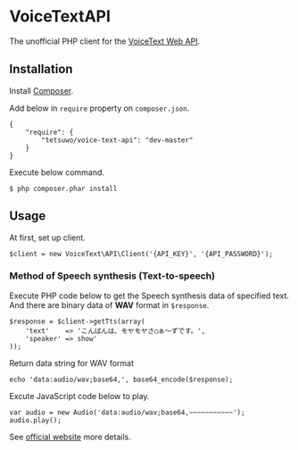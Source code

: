 VoiceTextAPI
============

The unofficial PHP client for the [VoiceText Web API](https://cloud.voicetext.jp/webapi).


Installation
------------

Install [Composer](https://getcomposer.org/).

Add below in `require` property on `composer.json`.

    {
        "require": {
            "tetsuwo/voice-text-api": "dev-master"
        }
    }

Execute below command.

    $ php composer.phar install


Usage
-----

At first, set up client.

    $client = new VoiceText\API\Client('{API_KEY}', '{API_PASSWORD}');


### Method of Speech synthesis (Text-to-speech)

Execute PHP code below to get the Speech synthesis data of specified text.  
And there are binary data of **WAV** format in `$response`.

    $response = $client->getTts(array(
        'text'    => 'こんばんは、モヤモヤさ◯ぁ～ずです。',
        'speaker' => show'
    ));

Return data string for WAV format

    echo 'data:audio/wav;base64,', base64_encode($response);

Excute JavaScript code below to play.

    var audio = new Audio('data:audio/wav;base64,~~~~~~~~~~~');
    audio.play();


See [official website](https://cloud.voicetext.jp/webapi) more details.
